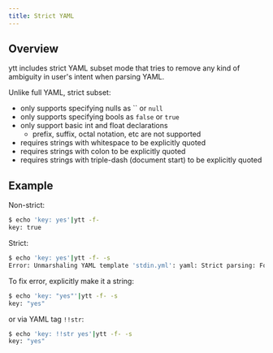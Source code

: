 ```yaml
---
title: Strict YAML
---
```


## Overview

ytt includes strict YAML subset mode that tries to remove any kind of ambiguity in user's intent when parsing YAML.

Unlike full YAML, strict subset:

- only supports specifying nulls as `` or `null`
- only supports specifying bools as `false` or `true`
- only support basic int and float declarations
  - prefix, suffix, octal notation, etc are not supported
- requires strings with whitespace to be explicitly quoted
- requires strings with colon to be explicitly quoted
- requires strings with triple-dash (document start) to be explicitly quoted

## Example

Non-strict:

```bash
$ echo 'key: yes'|ytt -f-
key: true
```

Strict:

```bash
$ echo 'key: yes'|ytt -f- -s
Error: Unmarshaling YAML template 'stdin.yml': yaml: Strict parsing: Found 'yes' ambigious (could be !!str or !!bool)
```

To fix error, explicitly make it a string:

```bash
$ echo 'key: "yes"'|ytt -f- -s
key: "yes"
```

or via YAML tag `!!str`:

```bash
$ echo 'key: !!str yes'|ytt -f- -s
key: "yes"
```
